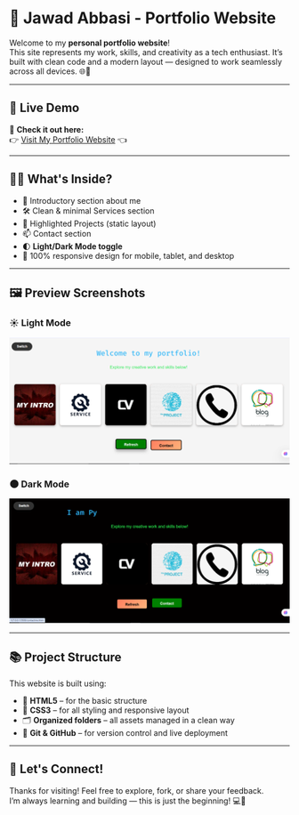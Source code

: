 # 💼 Jawad Abbasi - Portfolio Website

Welcome to my **personal portfolio website**!  
This site represents my work, skills, and creativity as a tech enthusiast. It’s built with clean code and a modern layout — designed to work seamlessly across all devices. 🌐📱

---

## 🔗 Live Demo

🚀 **Check it out here:**  
👉 [Visit My Portfolio Website](https://jawadabbasi14.github.io/my-portfolio-website/) 👈

---

## 🧑‍💻 What's Inside?

- 👋 Introductory section about me  
- 🛠️ Clean & minimal Services section  
- 🌟 Highlighted Projects (static layout)  
- 📫 Contact section  
- 🌓 **Light/Dark Mode toggle**  
- 📱 100% responsive design for mobile, tablet, and desktop  

---

## 🖼️ Preview Screenshots

### ☀️ Light Mode

![Light Mode](litemode.png)

### 🌑 Dark Mode

![Dark Mode](darkmode.png)

---

## 📚 Project Structure

This website is built using:

- 🧱 **HTML5** – for the basic structure  
- 🎨 **CSS3** – for all styling and responsive layout  
- 🗂️ **Organized folders** – all assets managed in a clean way  
- 🚀 **Git & GitHub** – for version control and live deployment  

---

## 🤝 Let's Connect!

Thanks for visiting! Feel free to explore, fork, or share your feedback.  
I’m always learning and building — this is just the beginning! 💻🚀
